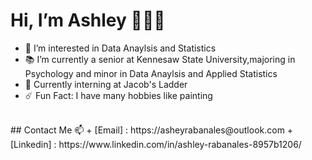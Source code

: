 # Hi, I’m Ashley 👩🏻‍💻
- 🥑 I’m interested in Data Anaylsis and Statistics 
- 📚 I’m currently a senior at Kennesaw State University,majoring in Psychology and minor in Data Anaylsis and Applied Statistics 
- 🐚 Currently interning at Jacob's Ladder 
- ☄️ Fun Fact: I have many hobbies like painting

<br />
## Contact Me 📫 
+ [Email] : https://asheyrabanales@outlook.com
+ [Linkedin] : https://www.linkedin.com/in/ashley-rabanales-8957b1206/
